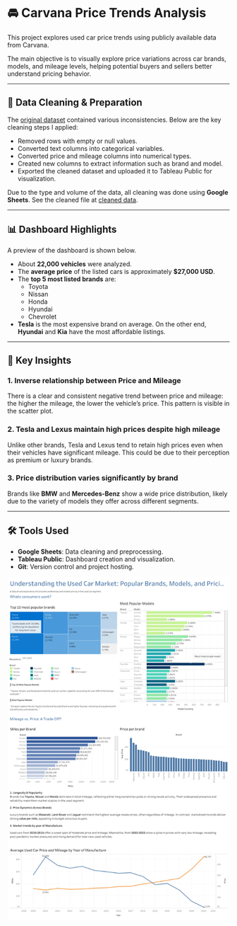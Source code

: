 # 🚘 Carvana Price Trends Analysis

This project explores used car price trends using publicly available data from Carvana.

The main objective is to visually explore price variations across car brands, models, and mileage levels, helping potential buyers and sellers better understand pricing behavior.

---

## 🧹 Data Cleaning & Preparation

The [original dataset](https://www.kaggle.com/datasets/ravishah1/carvana-predict-car-prices) contained various inconsistencies. Below are the key cleaning steps I applied:

- Removed rows with empty or null values.
- Converted text columns into categorical variables.
- Converted price and mileage columns into numerical types.
- Created new columns to extract information such as brand and model.
- Exported the cleaned dataset and uploaded it to Tableau Public for visualization.

Due to the type and volume of the data, all cleaning was done using **Google Sheets**. See the cleaned file at [cleaned data](https://github.com/Oz-Ozen/Data-Portfolio/blob/main/Projects/Carvana_price_Analysis/Carvana_Data_Clean.csv).

---

## 📊 Dashboard Highlights

A preview of the dashboard is shown below.

- About **22,000 vehicles** were analyzed.
- The **average price** of the listed cars is approximately **$27,000 USD**.
- The **top 5 most listed brands** are:
  - Toyota
  - Nissan
  - Honda
  - Hyundai
  - Chevrolet
- **Tesla** is the most expensive brand on average. On the other end, **Hyundai** and **Kia** have the most affordable listings.

---

## 🔑 Key Insights

### **1. Inverse relationship between Price and Mileage**

There is a clear and consistent negative trend between price and mileage: the higher the mileage, the lower the vehicle’s price. This pattern is visible in the scatter plot.

### **2. Tesla and Lexus maintain high prices despite high mileage**

Unlike other brands, Tesla and Lexus tend to retain high prices even when their vehicles have significant mileage. This could be due to their perception as premium or luxury brands.

### **3. Price distribution varies significantly by brand**

Brands like **BMW** and **Mercedes-Benz** show a wide price distribution, likely due to the variety of models they offer across different segments.

---

## 🛠️ Tools Used

- **Google Sheets**: Data cleaning and preprocessing.
- **Tableau Public**: Dashboard creation and visualization.
- **Git**: Version control and project hosting.

![Dashboard preview](https://github.com/Oz-Ozen/Data-Portfolio/blob/main/Projects/Carvana_price_Analysis/Dashboard_1.png)

